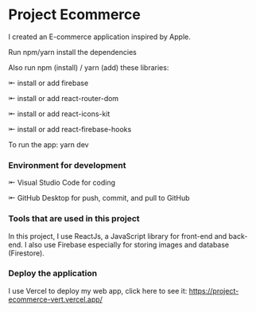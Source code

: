 # Project Ecommerce

I created an E-commerce application inspired by Apple. 

Run npm/yarn install the dependencies

Also run npm (install) / yarn (add) these libraries:

⇤ install or add firebase

⇤ install or add react-router-dom

⇤ install or add react-icons-kit

⇤ install or add react-firebase-hooks

To run the app: yarn dev


### Environment for development
⇤ Visual Studio Code for coding

⇤ GitHub Desktop for push, commit, and pull to GitHub

### Tools that are used in this project
In this project, I use ReactJs, a JavaScript library for front-end and back-end.
I also use Firebase especially for storing images and database (Firestore).

### Deploy the application
I use Vercel to deploy my web app, click here to see it: https://project-ecommerce-vert.vercel.app/


